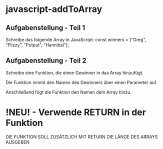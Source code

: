 # javascript-addToArray

## Aufgabenstellung - Teil 1
Schreibe das folgende Array in JavaScript: const winners = ["Greg", "Flizzy", "Putput", "Hannibal"];

## Aufgabenstellung - Teil 2
Schreibe eine Funktion, die einen Gewinner in das Array hinzufügt.

Die Funktion nimmt den Namen des Gewinners über einen Parameter auf.

Anschließend fügt die Funktion den Namen dem Array hinzu.

# !NEU! - Verwende RETURN in der Funktion
DIE FUNKTION SOLL ZUSÄTZLICH MIT RETURN DIE LÄNGE DES ARRAYS AUSGEBEN